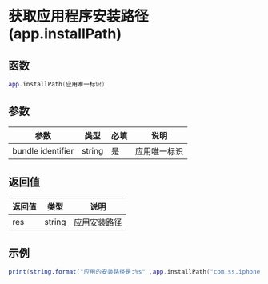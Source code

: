 # 获取应用程序安装路径(app.installPath)

## 函数

```lua
app.installPath(应用唯一标识)
```

## 参数

| 参数                | 类型     | 必填 | 说明     |
| ----------------- | ------ | -- | ------ |
| bundle identifier | string | 是  | 应用唯一标识 |

## 返回值

| 返回值 | 类型     | 说明     |
| --- | ------ | ------ |
| res | string | 应用安装路径 |

## 示例

```lua
print(string.format("应用的安装路径是:%s" ,app.installPath("com.ss.iphone.ugc.aweme.lite")))
```
